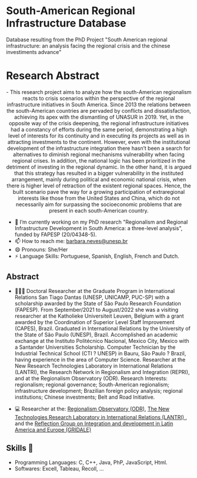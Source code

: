 # South-American Regional Infrastructure Database
Database resulting from the PhD Project "South American regional infrastructure: an analysis facing the regional crisis and the chinese investiments advance"

# Research Abstract
<p align="center">
- This research project aims to analyze how the south-American regionalism reacts to crisis scenarios within the perspective of the regional infrastructure initiatives in South America. Since 2013 the relations between the south-American countries are pervaded by conflicts and dissatisfaction, achieving its apex with the dismantling of UNASUR in 2019. Yet, in the opposite way of the crisis deepening, the regional infrastructure initiatives had a constancy of efforts during the same period, demonstrating a high level of interests for its continuity and in executing its projects as well as in attracting investments to the continent. However, even with the institutional development of the infrastructure integration there hasn’t been a search for alternatives to diminish regional mechanisms vulnerability when facing regional crises. In addition, the national logic has been prioritized in the detriment of investing in the regional dynamic. In the other hand, it is argued that this strategy has resulted in a bigger vulnerability in the instituted arrangement, mainly during political and economic national crisis, when there is higher level of retraction of the existent regional spaces. Hence, the built scenario pave the way for a growing participation of extraregional interests like those from the United States and China, which do not necessarily aim for surpassing the socioeconomic problems that are present in each south-American country.
  </a>
</p>

- 🔭 I’m currently working on my PhD research "Regionalism and Regional Infrastructure Development in South America: a three-level analysis", funded by FAPESP (20/04348-5).
- 📫 How to reach me: barbara.neves@unesp.br
- 😄 Pronouns: She/Her
- ⚡ Language Skills: Portuguese, Spanish, English, French and Dutch. 

## Abstract

- 👨🏻‍🎓 Doctoral Researcher at the Graduate Program in International Relations San Tiago Dantas (UNESP, UNICAMP, PUC-SP) with a scholarship awarded by the State of São Paulo Research Foundation (FAPESP). From September/2021 to August/2022 she was a visiting researcher at the Katholieke Universiteit Leuven, Belgium with a grant awarded by the Coordination of Superior Level Staff Improvement (CAPES), Brazil. Graduated in International Relations by the University of the State of São Paulo (UNESP), Brazil. Accomplished an academic exchange at the Instituto Politécnico Nacional, Mexico City, Mexico with a Santander Universities Scholarship. Computer Technician by the Industrial Technical School (CTI ? UNESP) in Bauru, São Paulo ? Brazil, having experience in the area of Computer Science. Researcher at the New Research Technologies Laboratory in International Relations (LANTRI), the Research Network in Regionalism and Integration (REPRI), and at the Regionalism Observatory (ODR). Research Interests: regionalism; regional governance; South-American regionalism; infrastructure development; Brazilian foreign policy analysis; regional institutions; Chinese investments; Belt and Road Initiative.

- 💻 Researcher at the: <a href="http://observatorio.repri.org/"> Regionalism Observatory (ODR)</a>, <a href="https://www.lantri.org/english"> The New Technologies Research Laboratory in International Relations (LANTRI) </a>, and the <a href="https://gridale.org/"> Reflection Group on Integration and development in Latin America and Europe (GRIDALE)</a> 

## Skills 🔧

- <a> Programming Languages: C, C++, Java, PhP, JavaScript, Html. </a>
- <a> Softwares: Excell, Tableau, Recoll, ... </a>
